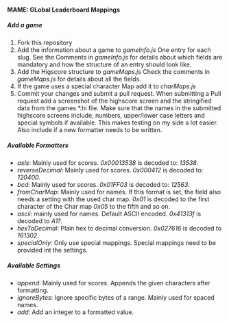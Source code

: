 #### MAME: GLobal Leaderboard Mappings

##### Add a game

1. Fork this repository
2. Add the information about a game to _gameInfo.js_ One entry for each slug. See the Comments in _gameInfo.js_ for details about which fields are mandatory and how the structure of an entry should look like.
3. Add the Higscore structure to _gameMaps.js_ Check the comments in _gameMaps.js_ for details about all the fields.
4. If the game uses a special character Map add it to _charMaps.js_
5. Commit your changes and submit a pull request. When submitting a Pull request add a screenshot of the highscore screen and the stringified data from the games *.hi file. Make sure that the names in the submitted highscore screens include, numbers, upper/lower case letters and special symbols if available. This makes testing on my side a lot easier. Also include if a new formatter needs to be written.

##### Available Formatters

* _asIs_: Mainly used for scores. _0x00013538_ is decoded to: _13538_.
* _reverseDecimal_: Mainly used for scores. _0x000412_ is decoded to: _120400_.
* _bcd_: Mainly used for scores. _0x01FF03_ is decoded to: _12563_.
* _fromCharMap_: Mainly used for names. If this format is set, the field also needs a setting with the used char map. _0x01_ is decoded to the first character of the Char map _0x05_ to the fifth and so on.
* _ascii_: mainly used for names. Default ASCII encoded. _0x41313f_ is decoded to _A1?_.
* _hexToDecimal_: Plain hex to decimal conversion. _0x027616_ is decoded to _161302_.
* _specialOnly_: Only use special mappings. Special mappings need to be provided int the settings.

##### Available Settings
* _append_: Mainly used for scores. Appends the given characters after formatting.
* _ignoreBytes_: Ignore specific bytes of a range. Mainly used for spaced names.
* _add_: Add an integer to a formatted value.
